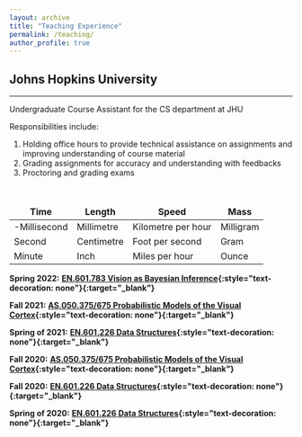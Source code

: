 ```yaml
---
layout: archive
title: "Teaching Experience"
permalink: /teaching/
author_profile: true
---
```



## Johns Hopkins University
---

Undergraduate Course Assistant for the CS department at JHU

Responsibilities include:  
1) Holding office hours to provide technical assistance on assignments and improving understanding of course material  
2) Grading assignments for accuracy and understanding with feedbacks  
3) Proctoring and grading exams  

&nbsp;

<style>
td, th {
   border: none!important;
}
</style>


| Time         | Length        | Speed              | Mass         |
| ------------ | ------------- | ------------------ | ------------ |
| -Millisecond | Millimetre    | Kilometre per hour | Milligram    |
| Second       | Centimetre    | Foot per second    | Gram         |
| Minute       | Inch          | Miles per hour     | Ounce        |

**Spring 2022:** <span style="font-size:1em;">**[EN.601.783 Vision as Bayesian Inference](https://www.cs.jhu.edu/~ayuille/JHUcourses/VisionAsBayesianInference2022/601.783.html){:style="text-decoration: none"}{:target="_blank"}**</span>  


**Fall 2021:** <span style="font-size:1em;">**[AS.050.375/675 Probabilistic Models of the Visual Cortex](http://www.cs.jhu.edu/~ayuille/JHUcourses/ProbabilisticModelsOfVisualCognition2021/ProbModelsIndex.html){:style="text-decoration: none"}{:target="_blank"}**</span>  


**Spring of 2021:** <span style="font-size:1em;">**[EN.601.226 Data Structures](https://cs226sp21.github.io/index.html){:style="text-decoration: none"}{:target="_blank"}**</span>  


**Fall 2020:** <span style="font-size:1em;">**[AS.050.375/675 Probabilistic Models of the Visual Cortex](http://www.cs.jhu.edu/~ayuille/JHUcourses/ProbabilisticModelsOfVisualCognition2020/ProbModelsIndex.html){:style="text-decoration: none"}{:target="_blank"}**</span>  


**Fall 2020:** <span style="font-size:1em;">**[EN.601.226 Data Structures](https://cs226fall20.github.io){:style="text-decoration: none"}{:target="_blank"}**</span>  


**Spring of 2020:** <span style="font-size:1em;">**[EN.601.226 Data Structures](https://cs226sp20.github.io){:style="text-decoration: none"}{:target="_blank"}**</span>  

 


